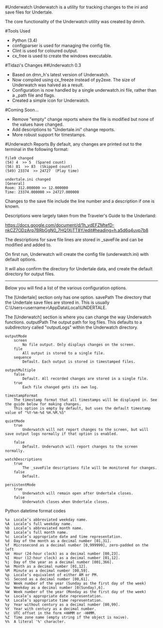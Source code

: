 #Underwatch
Underwatch is a utility for tracking changes to the ini and save files for Undertale.

The core functionality of the Underwatch utility was created by dmnh.

#Tools Used
* Python (3.4)
* configparser is used for managing the config file.
* Clint is used for coloured output.
* cx_free is used to create the windows executable.


#Tidazi's Changes
##Underwatch 0.3
* Based on dmn_h's latest version of Underwatch.
* Now compiled using cx_freeze instead of py2exe. The size of Underwatch was halved as a result.
* Configuration is now handled by a single underwatch.ini file, rather than a _path file and flags.
* Created a simple icon for Underwatch.
	

#Coming Soon...
* Remove "empty" change reports where the file is modified but none of the values have changed.
* Add descriptions to "Undertale.ini" change reports.
* More robust support for timestamps.


#Underwatch Reports
By default, any changes are printed out to the terminal in the following format:

    file9 changed
    (54) 4  >> 5  (Spared count)
    (56) 81  >> 83  (Skipped count)
    (549) 23374  >> 24727  (Play time)
    
    undertale.ini changed
    [General]
    Room: 312.000000 >> 12.000000
    Time: 23374.000000 >> 24727.000000

Changes to the save file include the line number and a description if one is known.

Descriptions were largely taken from the Traveler's Guide to the Underland:

https://docs.google.com/document/d/1h_vdEFZMtefD-nkCZ7ODzArp7BRbGgN0_7HQ1XjTT8Y/edit#heading=h.a5d6q4uvp7b8


The descriptions for save file lines are stored in _saveFile and can be modified and added to.

On first run, Underwatch will create the config file (underwatch.ini) with default options.

It will also confirm the directory for Undertale data, and create the default directory for output files.

-----

Below you will find a list of the various configuration options.


The [Undertale] section only has one option.
	savePath 
		The directory that the Undertale save files are stored in.
		This is usually C:\Users\<username>\AppData\Local\UNDERTALE.

The [Underwatch] section is where you can change the way Underwatch functions.
	outputPath
		The output path for log files.
		This defaults to a subdirectory called "outputLogs" within the Underwatch directory.

	outputMode
		screen
			No file output. Only displays changes on the screen.
		file
			All output is stored to a single file.
		sequence
			Default. Each output is stored in timestamped files.
	
	outputMultiple
		false
			Default. All recorded changes are stored in a single file.
		true
			Each file changed gets its own log.
	
	timestampFormat
		The timestamp format that all timestamps will be displayed in. See the guide below for making changes.
		This option is empty by default, but uses the default timestamp value of "%Y-%m-%d %H.%M.%S"
	
	quietMode
		true
			Underwatch will not report changes to the screen, but will save output logs normally if that option is enabled.
		
		false
			Default. Underwatch will report changes to the screen normally. 
	
	watchDescriptions
		true
			The _saveFile descriptions file will be monitored for changes.
		false
			Default.
	
	persistentMode
		true
			Underwatch will remain open after Undertale closes.
		false
			Underwatch closes when Undertale closes.
	

Python datetime format codes

    %a  Locale’s abbreviated weekday name.
    %A  Locale’s full weekday name.      
    %b  Locale’s abbreviated month name.     
    %B  Locale’s full month name.
    %c  Locale’s appropriate date and time representation.   
    %d  Day of the month as a decimal number [01,31].    
    %f  Microsecond as a decimal number [0,999999], zero-padded on the left
    %H  Hour (24-hour clock) as a decimal number [00,23].    
    %I  Hour (12-hour clock) as a decimal number [01,12].    
    %j  Day of the year as a decimal number [001,366].   
    %m  Month as a decimal number [01,12].   
    %M  Minute as a decimal number [00,59].      
    %p  Locale’s equivalent of either AM or PM.
    %S  Second as a decimal number [00,61].
    %U  Week number of the year (Sunday as the first day of the week)
    %w  Weekday as a decimal number [0(Sunday),6].   
    %W  Week number of the year (Monday as the first day of the week)
    %x  Locale’s appropriate date representation.    
    %X  Locale’s appropriate time representation.    
    %y  Year without century as a decimal number [00,99].    
    %Y  Year with century as a decimal number.   
    %z  UTC offset in the form +HHMM or -HHMM.
    %Z  Time zone name (empty string if the object is naive).    
    %%  A literal '%' character.
